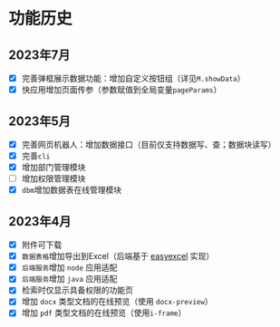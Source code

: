 # 功能历史

## 2023年7月

- [x] 完善弹框展示数据功能：增加自定义按钮组（详见`M.showData`）
- [x] 快应用增加页面传参（参数赋值到全局变量`pageParams`）

## 2023年5月

- [x] 完善网页机器人：增加数据接口（目前仅支持数据写、查；数据块读写）
- [x] 完善`cli`
- [x] 增加部门管理模块
- [ ] 增加权限管理模块
- [x] `dbm`增加数据表在线管理模块

## 2023年4月

- [x] 附件可下载
- [x] `数据表格`增加导出到Excel（后端基于 [easyexcel](https://github.com/alibaba/easyexcel) 实现）
- [x] `后端服务`增加 `node` 应用适配
- [x] `后端服务`增加 `java` 应用适配
- [x] 检索时仅显示具备权限的功能页
- [x] 增加 `docx` 类型文档的在线预览（使用 `docx-preview`）
- [x] 增加 `pdf` 类型文档的在线预览（使用`i-frame`）
